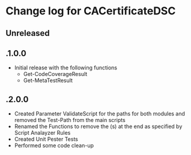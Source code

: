 # Change log for CACertificateDSC

## Unreleased

## .1.0.0

- Initial release with the following functions
  - Get-CodeCoverageResult
  - Get-MetaTestResult

## .2.0.0
- Created Parameter ValidateScript for the paths for both modules and removed the Test-Path from the main scripts
- Renamed the Functions to remove the (s) at the end as specified by Script Analayzer Rules
- Created Unit Pester Tests
- Performed some code clean-up
